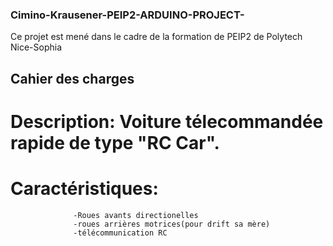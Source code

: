 ### Cimino-Krausener-PEIP2-ARDUINO-PROJECT-
Ce projet est mené dans le cadre de la formation de PEIP2 de Polytech Nice-Sophia

## Cahier des charges
# Description: Voiture télecommandée rapide de type "RC Car".  
# Caractéristiques: 
                  -Roues avants directionelles
                  -roues arrières motrices(pour drift sa mère)
                  -télécommunication RC
